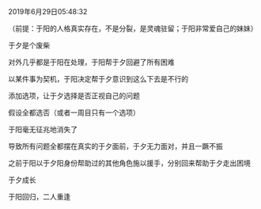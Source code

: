 2019年6月29日05:48:32

（前提：于阳的人格真实存在，不是分裂，是灵魂驻留；于阳非常爱自己的妹妹）

于夕是个废柴

对外几乎都是于阳在处理，于阳帮于夕回避了所有困难

以某件事为契机，于阳决定帮于夕意识到这么下去是不行的

添加选项，让于夕选择是否正视自己的问题

假设全都选否（或者一周目只有一个选项）

于阳毫无征兆地消失了

导致所有问题全都摆在真实的于夕面前，于夕无力面对，并且一蹶不振

之前于阳以于夕阳身份帮助过的其他角色施以援手，分别回来帮助于夕走出困境

于夕成长

于阳回归，二人重逢

